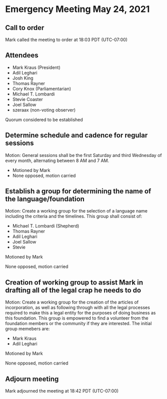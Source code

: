 # Emergency Meeting May 24, 2021

## Call to order

Mark called the meeting to order at 18:03 PDT (UTC-07:00)

## Attendees
* Mark Kraus (President)
* Adil Leghari
* Josh King
* Thomas Rayner
* Cory Knox (Parliamentarian)
* Michael T. Lombardi
* Stevie Coaster
* Joel Sallow
* szeraax (non-voting observer)

Quorum considered to be established

## Determine schedule and cadence for regular sessions

Motion: General sessions shall be the first Saturday and third Wednesday of every month, alternating between 8 AM and 7 AM.
* Motioned by Mark
* None opposed, motion carried

## Establish a group for determining the name of the language/foundation

Motion: Create a working group for the selection of a language name including the criteria and the timelines. This group shall consist of:

* Michael T. Lombardi (Shepherd)
* Thomas Rayner
* Adil Leghari
* Joel Sallow
* Stevie 

Motioned by Mark

None opposed, motion carried

## Creation of working group to assist Mark in drafting all of the legal crap he needs to do

Motion: Create a working group for the creation of the articles of incorporation, as well as following through with all the legal processes required to make this a legal entity for the purposes of doing business as this foundation. This group is empowered to find a volunteer from the foundation members or the community if they are interested. The initial group memebers are:

* Mark Kraus
* Adil Leghari

Motioned by Mark

None opposed, motion carried

## Adjourn meeting

Mark adjourned the meeting at 18:42 PDT (UTC-07:00)